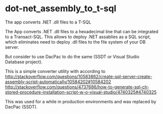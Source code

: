 # dot-net_assembly_to_t-sql
The app converts .NET .dll files to a T-SQL

The App converts .NET .dll files to a hexadecimal line that can be integrated to a Transact-SQL.
This allows to deploy .NET assablies as a SQL script, which eliminates need to deploy .dll files to the file system of your DB server.

But consider to use DacPac to do the same (SSDT or Visual Studio Database project).

This is a simple converter utility with according to
http://stackoverflow.com/questions/10583862/create-sql-server-create-assembly-script-automatically/10584202#10584202
http://stackoverflow.com/questions/4737686/how-to-generate-sql-clr-stored-procedure-installation-script-w-o-visual-studio/4740325#4740325

This was used for a while in production environments and was replaced by DacPac (SSDT).
